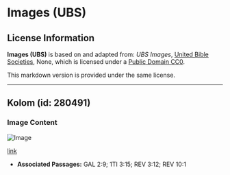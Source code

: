 # Images (UBS)

## License Information

**Images (UBS)** is based on and adapted from: _UBS Images_, [United Bible Societies](https://unitedbiblesocieties.org/), None, which is licensed under a [Public Domain CC0](https://creativecommons.org/public-domain/cc0/).

This markdown version is provided under the same license.



--------------------------------

## Kolom (id: 280491)

### Image Content

![Image](https://cdn.aquifer.bible/aquifer-content/resources/Media/WEB-0413_column.jpg)

[link](https://cdn.aquifer.bible/aquifer-content/resources/Media/WEB-0413_column.jpg)

* **Associated Passages:** GAL 2:9; 1TI 3:15; REV 3:12; REV 10:1

